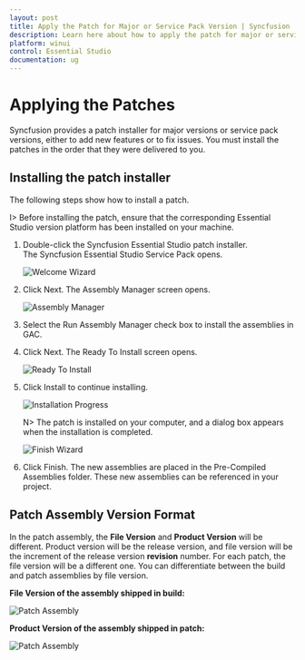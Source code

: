 ```yaml
---
layout: post
title: Apply the Patch for Major or Service Pack Version | Syncfusion
description: Learn here about how to apply the patch for major or service pack versions of Syncfusion Essential Studio.
platform: winui
control: Essential Studio
documentation: ug
---
```


# Applying the Patches

Syncfusion provides a patch installer for major versions or service pack versions, either to add new features or to fix issues. You must install the patches in the order that they were delivered to you.


## Installing the patch installer

The following steps show how to install a patch.


I> Before installing the patch, ensure that the corresponding Essential Studio version platform has been installed on your machine.



1. Double-click the Syncfusion Essential Studio patch installer. The Syncfusion Essential Studio Service Pack opens.
   
   ![Welcome Wizard](Patches_images/Installing-a-Patch-Setup_img2.png)




2. Click Next. The Assembly Manager screen opens.
   
   ![Assembly Manager](Patches_images/Installing-a-Patch-Setup_img3.png)




3. Select the Run Assembly Manager check box to install the assemblies in GAC.

4. Click Next. The Ready To Install screen opens.
   
   ![Ready To Install](Patches_images/Installing-a-Patch-Setup_img4.png)




5. Click Install to continue installing.
   
   ![Installation Progress](Patches_images/Installing-a-Patch-Setup_img5.png)

   N> The patch is installed on your computer, and a dialog box appears when the installation is completed.



    ![Finish Wizard](Patches_images/Installing-a-Patch-Setup_img7.png)


6. Click Finish. The new assemblies are placed in the Pre-Compiled Assemblies folder. These new assemblies can be referenced in your project.
   
   
## Patch Assembly Version Format
   
In the patch assembly, the **File Version** and **Product Version** will be different. Product version will be the release version, and file version will be the increment of the release version **revision** number. For each patch, the file version will be a different one. You can differentiate between the build and patch assemblies by file version. 
   
**File Version of the assembly shipped in build:**
   
![Patch Assembly](Patches_images/Installing-a-Patch-Setup_img8.png)
   
**Product Version of the assembly shipped in patch:**
   
![Patch Assembly](Patches_images/Installing-a-Patch-Setup_img9.png)


